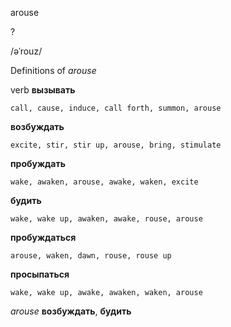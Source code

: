 arouse

?

/əˈrouz/

Definitions of _arouse_

verb
**вызывать**

    call, cause, induce, call forth, summon, arouse
**возбуждать**

    excite, stir, stir up, arouse, bring, stimulate
**пробуждать**

    wake, awaken, arouse, awake, waken, excite
**будить**

    wake, wake up, awaken, awake, rouse, arouse
**пробуждаться**

    arouse, waken, dawn, rouse, rouse up
**просыпаться**

    wake, wake up, awake, awaken, waken, arouse

_arouse_
**возбуждать**, **будить**